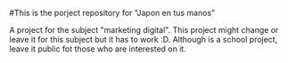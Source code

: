 #This is the porject repository for "Japon en tus manos"

A project for the subject "marketing digital".
This project might change or leave it for this subject but it has to work :D.
Although is a school project, leave it public fot those who are interested on it.